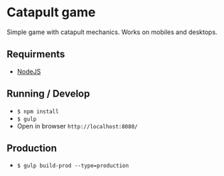 # Catapult game
Simple game with catapult mechanics. Works on mobiles and desktops.

## Requirments
* [NodeJS](https://nodejs.org/)

## Running / Develop
* `$ npm install`
* `$ gulp`
* Open in browser `http://localhost:8080/`

## Production
* `$ gulp build-prod --type=production`
